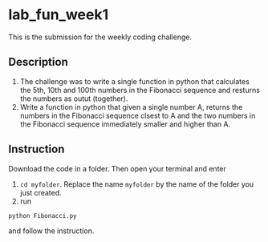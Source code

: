 # lab_fun_week1
This is the submission for the weekly coding challenge.
## Description
1. The challenge was to write a single function in python that calculates the 5th, 10th and 100th numbers in the Fibonacci sequence and resturns the numbers as outut (together).
2. Write a function in python that given a single number A, returns the numbers in the Fibonacci sequence clsest to A and the two numbers in the Fibonacci sequence immediately smaller and higher than A.

## Instruction
Download the code in a folder. Then open your terminal and enter

1. `cd myfolder`. Replace the name `myfolder` by the name of the folder you just created.
2. run
``` bash
python Fibonacci.py
```
and follow the instruction.
